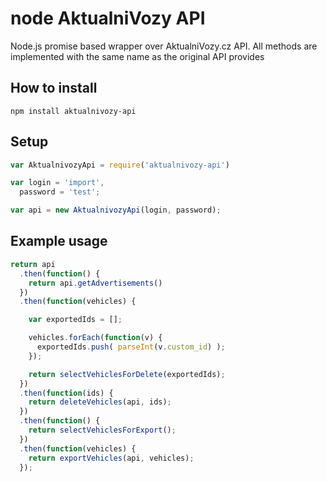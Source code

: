 # node AktualniVozy API

Node.js promise based wrapper over AktualniVozy.cz API.
All methods are implemented with the same name as the original API provides

## How to install
```
npm install aktualnivozy-api
```

## Setup

```javascript
var AktualnivozyApi = require('aktualnivozy-api')

var login = 'import',
  password = 'test';

var api = new AktualnivozyApi(login, password);
```


## Example usage

```javascript
return api
  .then(function() {
    return api.getAdvertisements()
  })
  .then(function(vehicles) {

    var exportedIds = [];

    vehicles.forEach(function(v) {
      exportedIds.push( parseInt(v.custom_id) );
    });

    return selectVehiclesForDelete(exportedIds);
  })
  .then(function(ids) {
    return deleteVehicles(api, ids);
  })
  .then(function() {
    return selectVehiclesForExport();
  })
  .then(function(vehicles) {
    return exportVehicles(api, vehicles);
  });
```
